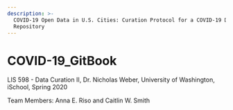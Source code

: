 ```yaml
---
description: >-
  COVID-19 Open Data in U.S. Cities: Curation Protocol for a COVID-19 Data
  Repository
---
```


# COVID-19\_GitBook

LIS 598 - Data Curation II, Dr. Nicholas Weber, University of Washington, iSchool, Spring 2020 

Team Members: Anna E. Riso and Caitlin W. Smith

